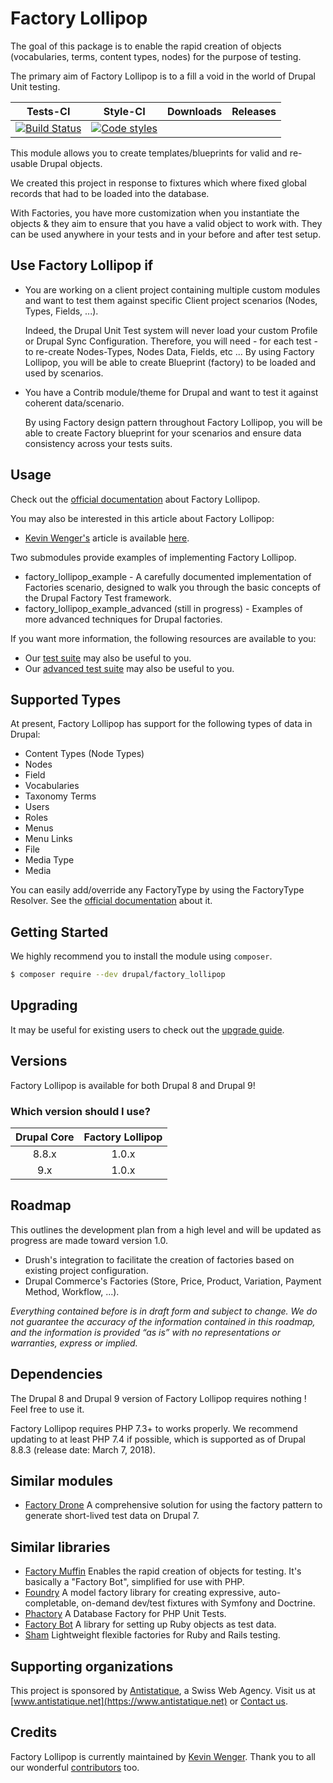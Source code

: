 # Factory Lollipop

The goal of this package is to enable the rapid creation of objects (vocabularies, terms, content types, nodes) for the purpose of testing.

The primary aim of Factory Lollipop is to a fill a void in the world of Drupal Unit testing.

|       Tests-CI        |        Style-CI         |        Downloads        |         Releases         |
|:----------------------:|:-----------------------:|:-----------------------:|:------------------------:|
| [![Build Status](https://github.com/antistatique/drupal-factory-lollipop/workflows/Continuous%20integration/badge.svg)](https://github.com/antistatique/drupal-factory-lollipop/actions?query=workflow%3A%22Continuous+integration%22) | [![Code styles](https://github.com/antistatique/drupal-factory-lollipop/workflows/Code%20styles/badge.svg)](https://github.com/antistatique/drupal-factory-lollipop/actions?query=workflow%3A%22Code+styles%22) |  |  |

This module allows you to create templates/blueprints for valid and re-usable Drupal objects.

We created this project in response to fixtures which where fixed global records that had to be loaded into the database.

With Factories, you have more customization when you instantiate the objects & they aim to ensure that you have a valid object to work with.
They can be used anywhere in your tests and in your before and after test setup.

## Use Factory Lollipop if

  * You are working on a client project containing multiple custom modules and want to test them against specific Client project scenarios (Nodes, Types, Fields, ...).

    Indeed, the Drupal Unit Test system will never load your custom Profile or Drupal Sync Configuration. Therefore, you will need - for each test - to re-create Nodes-Types, Nodes Data, Fields, etc ...
    By using Factory Lollipop, you will be able to create Blueprint (factory) to be loaded and used by scenarios.

  * You have a Contrib module/theme for Drupal and want to test it against coherent data/scenario.

    By using Factory design pattern throughout Factory Lollipop, you will be able to create Factory blueprint for your scenarios and ensure data consistency across your tests suits.

## Usage

Check out the [official documentation](https://www.drupal.org/docs/contributed-modules/factory-lollipop) about Factory Lollipop.

You may also be interested in this article about Factory Lollipop:

  * [Kevin Wenger's](https://github.com/wengerk) article is available [here]().

Two submodules provide examples of implementing Factory Lollipop.

  * factory_lollipop_example - A carefully documented implementation of Factories scenario, designed to walk you through the basic concepts of the Drupal Factory Test framework.
  * factory_lollipop_example_advanced (still in progress) - Examples of more advanced techniques for Drupal factories.

If you want more information, the following resources are available to you:

  * Our [test suite](tests) may also be useful to you.
  * Our [advanced test suite](tests/modules/factory_lollipop_test) may also be useful to you.

## Supported Types

At present, Factory Lollipop has support for the following types of data in Drupal:

  * Content Types (Node Types)
  * Nodes
  * Field
  * Vocabularies
  * Taxonomy Terms
  * Users
  * Roles
  * Menus
  * Menu Links
  * File
  * Media Type
  * Media

You can easily add/override any FactoryType by using the FactoryType Resolver. See the [official documentation](https://www.drupal.org/docs/contributed-modules/factory-lollipop) about it.

## Getting Started

We highly recommend you to install the module using `composer`.

```bash
$ composer require --dev drupal/factory_lollipop
```

## Upgrading

It may be useful for existing users to check out the [upgrade guide](UPGRADING.md).

## Versions

Factory Lollipop is available for both Drupal 8 and Drupal 9!

### Which version should I use?

|Drupal Core|Factory Lollipop|
|:---------:|:--------------:|
|8.8.x      |1.0.x           |
|9.x        |1.0.x           |

## Roadmap

This outlines the development plan from a high level and will be updated as progress are made toward version 1.0.

  * Drush's integration to facilitate the creation of factories based on existing project configuration.
  * Drupal Commerce's Factories (Store, Price, Product, Variation, Payment Method, Workflow, ...).

_Everything contained before is in draft form and subject to change. We do not guarantee the accuracy of the information contained in this roadmap, and the information is provided “as is” with no representations or warranties, express or implied._

## Dependencies

The Drupal 8 and Drupal 9 version of Factory Lollipop requires nothing !
Feel free to use it.

Factory Lollipop requires PHP 7.3+ to works properly. We recommend updating to at least PHP 7.4 if possible, which is supported as of Drupal 8.8.3 (release date: March 7, 2018).

## Similar modules

  * [Factory Drone](https://www.drupal.org/project/factorydrone) A comprehensive solution for using the factory pattern to generate short-lived test data on Drupal 7.

## Similar libraries

  * [Factory Muffin](https://github.com/thephpleague/factory-muffin) Enables the rapid creation of objects for testing. It's basically a "Factory Bot", simplified for use with PHP.
  * [Foundry](https://github.com/zenstruck/foundry) A model factory library for creating expressive, auto-completable, on-demand dev/test fixtures with Symfony and Doctrine.
  * [Phactory](https://github.com/chriskite/phactory) A Database Factory for PHP Unit Tests.
  * [Factory Bot](https://github.com/thoughtbot/factory_bot) A library for setting up Ruby objects as test data.
  * [Sham](https://github.com/panthomakos/sham/) Lightweight flexible factories for Ruby and Rails testing.

## Supporting organizations

This project is sponsored by [Antistatique](https://www.antistatique.net), a Swiss Web Agency.
Visit us at [www.antistatique.net](https://www.antistatique.net) or
[Contact us](mailto:info@antistatique.net).

## Credits

Factory Lollipop is currently maintained by [Kevin Wenger](https://github.com/wengerk). Thank you to all our wonderful [contributors](https://github.com/antistatique/drupal-factory-lollipop/contributors) too.
